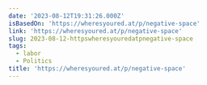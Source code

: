 ```yaml
---
date: '2023-08-12T19:31:26.000Z'
isBasedOn: 'https://wheresyoured.at/p/negative-space'
link: 'https://wheresyoured.at/p/negative-space'
slug: 2023-08-12-httpswheresyouredatpnegative-space
tags:
  - labor
  - Politics
title: 'https://wheresyoured.at/p/negative-space'
---
```


